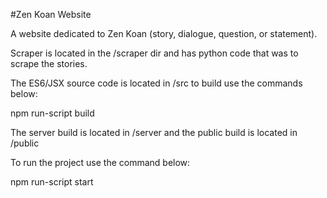 #Zen Koan Website
<p>A website dedicated to Zen Koan (story, dialogue, question, or statement).</p>
<p>Scraper is located in the /scraper dir and has python code that was to scrape the stories.</p>
<p>The ES6/JSX source code is located in /src to build use the commands below:</p>
<p>npm run-script build<p>
<p>The server build is located in /server and the public build is located in /public</p
<p>To run the project use the command below:</p>
<p>npm run-script start</p>
